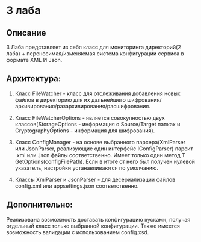# 3 лаба
## Описание 
  3 Лаба представляет из себя класс для мониторинга директорий(2 лаба) + переносимая/изменяемая система конфигурации сервиса в формате XML И Json.

## Архитектура:
  1) Класс FileWatcher - класс для отслеживания добавления новых файлов в директорию для их дальнейшего шифрования/архивирования/разархивирования/расшифрования.
  
  2) Класс FileWatcherOptions - является совокупностью двух классов(StorageOptions - информация о Source/Target папках и CryptographyOptions - информация для шифрования).
  
  3) Класс ConfigManager - на основе выбранного парсера(XmlParser или JsonParser, реализующие один интерфейс IConfigParser) парсит .xml или .json файлы соответственно. Имеет только один метод T GetOptions<T>(configFilePath). Если в итоге от него был получен нулевой указатель, настройки устанавливаются по умолчанию.
 
  4) Классы XmlParser и JsonParser - для десериализации файлов config.xml или appsettings.json соответственно.
  
 ## Дополнительно:
 Реализована возможность доставать конфигурацию кусками, получая отдельный класс только выбранной конфигурации. Также имеется возможность валидации с использованием config.xsd.
